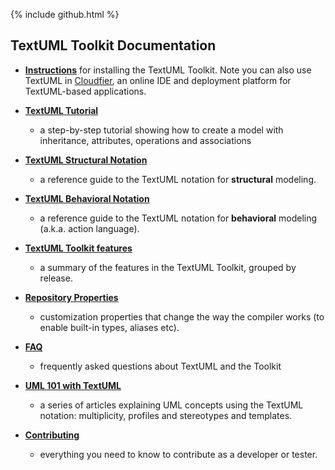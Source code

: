 ---
---
{% include github.html %}
## TextUML Toolkit Documentation

-   **[Instructions](install.html)** for installing the TextUML Toolkit. Note you can also
    use TextUML in
    [Cloudfier](http://cloudfier.com/ "http://cloudfier.com"), an online
    IDE and deployment platform for TextUML-based applications.

-   **[TextUML
    Tutorial](tutorial.html "TextUML Tutorial")**
    - a step-by-step tutorial showing how to create a model with
    inheritance, attributes, operations and associations

-   **[TextUML Structural
    Notation](structure.html "TextUML Guide")**
    - a reference guide to the TextUML notation for **structural**
    modeling.

-   **[TextUML Behavioral
    Notation](behavior.html "TextUML Action Language")**
    - a reference guide to the TextUML notation for **behavioral**
    modeling (a.k.a. action language).

-   **[TextUML Toolkit
    features](features.html "TextUML Toolkit Features")**
    - a summary of the features in the TextUML Toolkit, grouped by
    release.

-   **[Repository
    Properties](repository_properties.html "Repository Properties")**
    - customization properties that change the way the compiler works
    (to enable built-in types, aliases etc).

-   **[FAQ](faq.html "FAQ")**
    - frequently asked questions about TextUML and the Toolkit

-   **[UML 101 with
    TextUML](uml_101.html "UML 101")**
    - a series of articles explaining UML concepts using the TextUML
    notation: multiplicity, profiles and stereotypes and templates.
    
-   **[Contributing](contributing)**
    - everything you need to know to contribute as a developer or tester.
